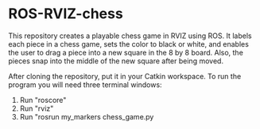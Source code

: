 # ROS-RVIZ-chess
This repository creates a playable chess game in RVIZ using ROS. It labels each piece in a chess game, sets the color to black or white, and enables the user to drag a piece into a new square in the 8 by 8 board. Also, the pieces snap into the middle of the new square after being moved.

After cloning the repository, put it in your Catkin workspace. To run the program you will need three terminal windows:
1) Run "roscore"
2) Run "rviz"
3) Run "rosrun my_markers chess_game.py
